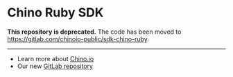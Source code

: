 # Chino Ruby SDK

**This repository is deprecated.**
The code has been moved to https://gitlab.com/chinoio-public/sdk-chino-ruby.

- - -

- Learn more about [Chino.io](https://www.chino.io)
- Our new [GitLab repository](https://gitlab.com/chinoio-public)
